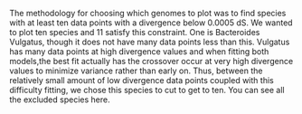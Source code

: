 The methodology for choosing which genomes to plot was to find species with at least ten data points with a divergence below 0.0005 dS. We wanted to plot ten species and 11 satisfy this constraint. One is Bacteroides Vulgatus, though it does not have many data points less than this. Vulgatus has many data points at high divergence values and when fitting both models,the best fit actually has the crossover occur at very high divergence values to minimize variance rather than early on. Thus, between the relatively small amount of low divergence data points coupled with this difficulty fitting, we chose this species to cut to get to ten. You can see all the excluded species here.
